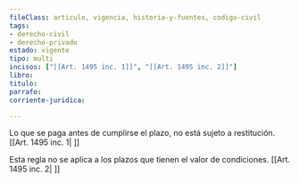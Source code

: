 ```yaml
---
fileClass: articulo, vigencia, historia-y-fuentes, codigo-civil
tags:
- derecho-civil
- derecho-privado
estado: vigente
tipo: multi
incisos: ["[[Art. 1495 inc. 1]]", "[[Art. 1495 inc. 2]]"]
libro:
titulo:
parrafo:
corriente-juridica:

---
```

Lo que se paga antes de cumplirse el plazo, no está sujeto a restitución. [[Art. 1495 inc. 1| ]]

Esta regla no se aplica a los plazos que tienen el valor de condiciones. [[Art. 1495 inc. 2| ]]
